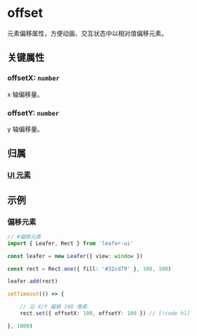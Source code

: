 # offset

元素偏移属性，方便动画、交互状态中以相对值偏移元素。

## 关键属性

### offsetX: `number`

x 轴偏移量。

### offsetY: `number`

y 轴偏移量。

## 归属

### [UI 元素](/reference/display/UI.md)

## 示例

### 偏移元素

```ts
// #偏移元素
import { Leafer, Rect } from 'leafer-ui'

const leafer = new Leafer({ view: window })

const rect = Rect.one({ fill: '#32cd79' }, 100, 100)

leafer.add(rect)

setTimeout(() => {

    // 沿 X/Y 偏移 100 像素
    rect.set({ offsetX: 100, offsetY: 100 }) // [!code hl]

}, 1000)
```
